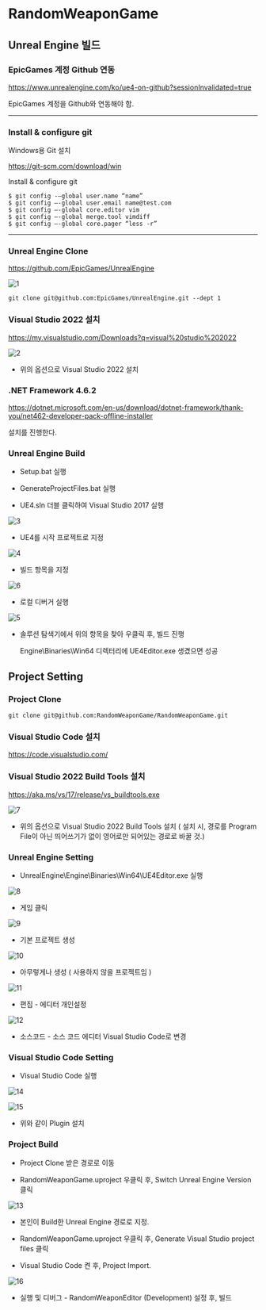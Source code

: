 # RandomWeaponGame
## Unreal Engine 빌드

### EpicGames 계정 Github 연동

https://www.unrealengine.com/ko/ue4-on-github?sessionInvalidated=true

EpicGames 계정을 Github와 연동해야 함.

---
### Install & configure git

Windows용 Git 설치

https://git-scm.com/download/win

Install & configure git
```
$ git config -–global user.name “name”
$ git config –-global user.email name@test.com
$ git config –-global core.editor vim
$ git config –-global merge.tool vimdiff
$ git config –-global core.pager “less -r”
```

---
### Unreal Engine Clone

https://github.com/EpicGames/UnrealEngine

![1](https://user-images.githubusercontent.com/22430531/150782681-abc6c1d1-03a3-4fa1-b22d-8cb707e848da.png)

```
git clone git@github.com:EpicGames/UnrealEngine.git --dept 1
```

### Visual Studio 2022 설치

https://my.visualstudio.com/Downloads?q=visual%20studio%202022

![2](https://user-images.githubusercontent.com/22430531/150782723-cee9c5f0-c0a9-4bbd-9292-fc5d8f41d509.png)

* 위의 옵션으로 Visual Studio 2022 설치

### .NET Framework 4.6.2

https://dotnet.microsoft.com/en-us/download/dotnet-framework/thank-you/net462-developer-pack-offline-installer

설치를 진행한다.

### Unreal Engine Build

* Setup.bat 실행

* GenerateProjectFiles.bat 실행

* UE4.sln 더블 클릭하여 Visual Studio 2017 실행

![3](https://user-images.githubusercontent.com/22430531/150782644-823aa036-f5a5-4aef-9421-6fd8cdec3fab.PNG)

* UE4를 시작 프로젝트로 지정

![4](https://user-images.githubusercontent.com/22430531/150782805-fd288d0b-3dc7-41dd-927c-9c5f029d2593.PNG)

* 빌드 항목을 지정

![6](https://user-images.githubusercontent.com/22430531/150782888-3228776c-df7f-4143-bf90-cb9861224012.PNG)

* 로컬 디버거 실행

![5](https://user-images.githubusercontent.com/22430531/150782910-cb1da8b4-23ce-4c97-bd64-29cda80a152a.PNG)

* 솔루션 탐색기에서 위의 항목을 찾아 우클릭 후, 빌드 진행

  Engine\Binaries\Win64 디렉터리에 UE4Editor.exe 생겼으면 성공

## Project Setting

### Project Clone

```
git clone git@github.com:RandomWeaponGame/RandomWeaponGame.git
```

### Visual Studio Code 설치

https://code.visualstudio.com/

### Visual Studio 2022 Build Tools 설치

https://aka.ms/vs/17/release/vs_buildtools.exe

![7](https://user-images.githubusercontent.com/22430531/150783899-edc96848-48d8-4de3-bae4-3931a616a7a8.png)

* 위의 옵션으로 Visual Studio 2022 Build Tools 설치 ( 설치 시, 경로를 Program File이 아닌 띄어쓰기가 없이 영어로만 되어있는 경로로 바꿀 것.)

### Unreal Engine Setting

* UnrealEngine\Engine\Binaries\Win64\UE4Editor.exe 실행

![8](https://user-images.githubusercontent.com/22430531/150784092-27f02e70-4ffe-4750-b6eb-d06ed9dc9487.png)

* 게임 클릭

![9](https://user-images.githubusercontent.com/22430531/150784153-9f986947-88e9-42c2-a59b-37e9c6ad5dda.png)

* 기본 프로젝트 생성

![10](https://user-images.githubusercontent.com/22430531/150784216-8947bc4c-c4a2-4e80-b34e-9e52bf50168d.png)

* 아무렇게나 생성 ( 사용하지 않을 프로젝트임 )

![11](https://user-images.githubusercontent.com/22430531/150784399-b733d896-9208-4197-8fb8-f60998904696.png)

* 편집 - 에디터 개인설정

![12](https://user-images.githubusercontent.com/22430531/150784461-858183a9-2538-4361-a0f7-5fa6371054ac.png)

* 소스코드 - 소스 코드 에디터 Visual Studio Code로 변경

### Visual Studio Code Setting

* Visual Studio Code 실행

![14](https://user-images.githubusercontent.com/22430531/150785440-a39a229b-8114-4aa7-95f5-0b77a0b754e2.png)

![15](https://user-images.githubusercontent.com/22430531/150785447-12af8224-3a86-4136-9883-62038aa733a3.PNG)

* 위와 같이 Plugin 설치

### Project Build

* Project Clone 받은 경로로 이동

* RandomWeaponGame.uproject 우클릭 후, Switch Unreal Engine Version 클릭

![13](https://user-images.githubusercontent.com/22430531/150784816-b4bbdea5-bb32-4ce3-a58e-38fea3bde310.png)

* 본인이 Build한 Unreal Engine 경로로 지정.

* RandomWeaponGame.uproject 우클릭 후, Generate Visual Studio project files 클릭

* Visual Studio Code 켠 후, Project Import.

![16](https://user-images.githubusercontent.com/22430531/150785888-e7d1db66-4bb1-4813-8bb2-997f7f23f8c0.png)

* 실행 및 디버그 - RandomWeaponEditor (Development) 설정 후, 빌드

